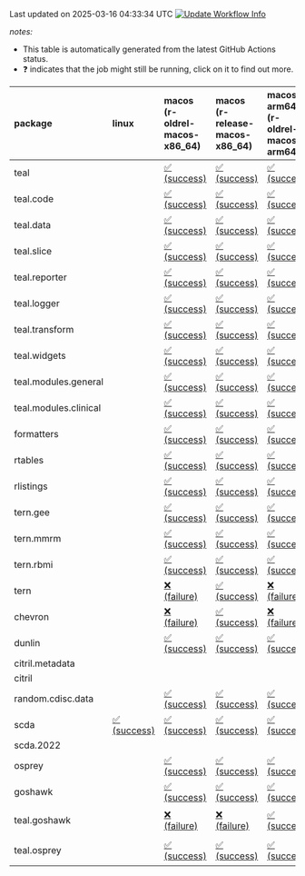 Last updated on 2025-03-16 04:33:34 UTC [![Update Workflow
Info](https://github.com/averissimo/verdepcheck-status/actions/workflows/update.yaml/badge.svg)](https://github.com/averissimo/verdepcheck-status/actions/workflows/update.yaml)

*notes:*

-   This table is automatically generated from the latest GitHub Actions
    status.
-   ❓ indicates that the job might still be running, click on it to
    find out more.

<table>
<colgroup>
<col style="width: 1%" />
<col style="width: 6%" />
<col style="width: 7%" />
<col style="width: 7%" />
<col style="width: 7%" />
<col style="width: 7%" />
<col style="width: 7%" />
<col style="width: 7%" />
<col style="width: 7%" />
<col style="width: 7%" />
<col style="width: 7%" />
<col style="width: 7%" />
<col style="width: 7%" />
<col style="width: 7%" />
</colgroup>
<thead>
<tr class="header">
<th style="text-align: left;">package</th>
<th style="text-align: left;">linux</th>
<th style="text-align: left;">macos (r-oldrel-macos-x86_64)</th>
<th style="text-align: left;">macos (r-release-macos-x86_64)</th>
<th style="text-align: left;">macos-arm64 (r-oldrel-macos-arm64)</th>
<th style="text-align: left;">macos-arm64 (r-release-macos-arm64)</th>
<th style="text-align: left;">nosuggests</th>
<th style="text-align: left;">ubuntu-clang</th>
<th style="text-align: left;">ubuntu-gcc12</th>
<th style="text-align: left;">ubuntu-next</th>
<th style="text-align: left;">ubuntu-release</th>
<th style="text-align: left;">windows (r-devel-windows-x86_64)</th>
<th style="text-align: left;">windows (r-oldrel-windows-x86_64)</th>
<th style="text-align: left;">windows (r-release-windows-x86_64)</th>
</tr>
</thead>
<tbody>
<tr class="odd">
<td style="text-align: left;">teal</td>
<td style="text-align: left;"></td>
<td
style="text-align: left;"><a href="https://github.com/insightsengineering/teal/actions/runs/13879614673/job/38836495828">✅
(success)</a></td>
<td
style="text-align: left;"><a href="https://github.com/insightsengineering/teal/actions/runs/13879614673/job/38836495296">✅
(success)</a></td>
<td
style="text-align: left;"><a href="https://github.com/insightsengineering/teal/actions/runs/13879614673/job/38836495624">✅
(success)</a></td>
<td
style="text-align: left;"><a href="https://github.com/insightsengineering/teal/actions/runs/13879614673/job/38836495070">✅
(success)</a></td>
<td
style="text-align: left;"><a href="https://github.com/insightsengineering/teal/actions/runs/13879614673/job/38836496137">✅
(success)</a></td>
<td
style="text-align: left;"><a href="https://github.com/insightsengineering/teal/actions/runs/13879614673/job/38836494996">✅
(success)</a></td>
<td
style="text-align: left;"><a href="https://github.com/insightsengineering/teal/actions/runs/13879614673/job/38836495166">✅
(success)</a></td>
<td
style="text-align: left;"><a href="https://github.com/insightsengineering/teal/actions/runs/13879614673/job/38836495540">✅
(success)</a></td>
<td
style="text-align: left;"><a href="https://github.com/insightsengineering/teal/actions/runs/13879614673/job/38836495733">✅
(success)</a></td>
<td
style="text-align: left;"><a href="https://github.com/insightsengineering/teal/actions/runs/13879614673/job/38836494653">✅
(success)</a></td>
<td
style="text-align: left;"><a href="https://github.com/insightsengineering/teal/actions/runs/13879614673/job/38836496014">✅
(success)</a></td>
<td
style="text-align: left;"><a href="https://github.com/insightsengineering/teal/actions/runs/13879614673/job/38836495451">✅
(success)</a></td>
</tr>
<tr class="even">
<td style="text-align: left;">teal.code</td>
<td style="text-align: left;"></td>
<td
style="text-align: left;"><a href="https://github.com/insightsengineering/teal.code/actions/runs/13879625500/job/38836521364">✅
(success)</a></td>
<td
style="text-align: left;"><a href="https://github.com/insightsengineering/teal.code/actions/runs/13879625500/job/38836521048">✅
(success)</a></td>
<td
style="text-align: left;"><a href="https://github.com/insightsengineering/teal.code/actions/runs/13879625500/job/38836521255">✅
(success)</a></td>
<td
style="text-align: left;"><a href="https://github.com/insightsengineering/teal.code/actions/runs/13879625500/job/38836520976">✅
(success)</a></td>
<td
style="text-align: left;"><a href="https://github.com/insightsengineering/teal.code/actions/runs/13879625500/job/38836521307">✅
(success)</a></td>
<td
style="text-align: left;"><a href="https://github.com/insightsengineering/teal.code/actions/runs/13879625500/job/38836520648">✅
(success)</a></td>
<td
style="text-align: left;"><a href="https://github.com/insightsengineering/teal.code/actions/runs/13879625500/job/38836520841">✅
(success)</a></td>
<td
style="text-align: left;"><a href="https://github.com/insightsengineering/teal.code/actions/runs/13879625500/job/38836521009">✅
(success)</a></td>
<td
style="text-align: left;"><a href="https://github.com/insightsengineering/teal.code/actions/runs/13879625500/job/38836521107">✅
(success)</a></td>
<td
style="text-align: left;"><a href="https://github.com/insightsengineering/teal.code/actions/runs/13879625500/job/38836520886">✅
(success)</a></td>
<td
style="text-align: left;"><a href="https://github.com/insightsengineering/teal.code/actions/runs/13879625500/job/38836521468">✅
(success)</a></td>
<td
style="text-align: left;"><a href="https://github.com/insightsengineering/teal.code/actions/runs/13879625500/job/38836521151">✅
(success)</a></td>
</tr>
<tr class="odd">
<td style="text-align: left;">teal.data</td>
<td style="text-align: left;"></td>
<td
style="text-align: left;"><a href="https://github.com/insightsengineering/teal.data/actions/runs/13879616477/job/38836500421">✅
(success)</a></td>
<td
style="text-align: left;"><a href="https://github.com/insightsengineering/teal.data/actions/runs/13879616477/job/38836500120">✅
(success)</a></td>
<td
style="text-align: left;"><a href="https://github.com/insightsengineering/teal.data/actions/runs/13879616477/job/38836500325">✅
(success)</a></td>
<td
style="text-align: left;"><a href="https://github.com/insightsengineering/teal.data/actions/runs/13879616477/job/38836500026">✅
(success)</a></td>
<td
style="text-align: left;"><a href="https://github.com/insightsengineering/teal.data/actions/runs/13879616477/job/38836500474">✅
(success)</a></td>
<td
style="text-align: left;"><a href="https://github.com/insightsengineering/teal.data/actions/runs/13879616477/job/38836499757">✅
(success)</a></td>
<td
style="text-align: left;"><a href="https://github.com/insightsengineering/teal.data/actions/runs/13879616477/job/38836499963">✅
(success)</a></td>
<td
style="text-align: left;"><a href="https://github.com/insightsengineering/teal.data/actions/runs/13879616477/job/38836500160">✅
(success)</a></td>
<td
style="text-align: left;"><a href="https://github.com/insightsengineering/teal.data/actions/runs/13879616477/job/38836500282">✅
(success)</a></td>
<td
style="text-align: left;"><a href="https://github.com/insightsengineering/teal.data/actions/runs/13879616477/job/38836499931">✅
(success)</a></td>
<td
style="text-align: left;"><a href="https://github.com/insightsengineering/teal.data/actions/runs/13879616477/job/38836500518">✅
(success)</a></td>
<td
style="text-align: left;"><a href="https://github.com/insightsengineering/teal.data/actions/runs/13879616477/job/38836500216">✅
(success)</a></td>
</tr>
<tr class="even">
<td style="text-align: left;">teal.slice</td>
<td style="text-align: left;"></td>
<td
style="text-align: left;"><a href="https://github.com/insightsengineering/teal.slice/actions/runs/13879620302/job/38836509943">✅
(success)</a></td>
<td
style="text-align: left;"><a href="https://github.com/insightsengineering/teal.slice/actions/runs/13879620302/job/38836509662">✅
(success)</a></td>
<td
style="text-align: left;"><a href="https://github.com/insightsengineering/teal.slice/actions/runs/13879620302/job/38836509856">✅
(success)</a></td>
<td
style="text-align: left;"><a href="https://github.com/insightsengineering/teal.slice/actions/runs/13879620302/job/38836509572">✅
(success)</a></td>
<td
style="text-align: left;"><a href="https://github.com/insightsengineering/teal.slice/actions/runs/13879620302/job/38836509986">✅
(success)</a></td>
<td
style="text-align: left;"><a href="https://github.com/insightsengineering/teal.slice/actions/runs/13879620302/job/38836509257">✅
(success)</a></td>
<td
style="text-align: left;"><a href="https://github.com/insightsengineering/teal.slice/actions/runs/13879620302/job/38836509541">✅
(success)</a></td>
<td
style="text-align: left;"><a href="https://github.com/insightsengineering/teal.slice/actions/runs/13879620302/job/38836509715">✅
(success)</a></td>
<td
style="text-align: left;"><a href="https://github.com/insightsengineering/teal.slice/actions/runs/13879620302/job/38836509802">✅
(success)</a></td>
<td
style="text-align: left;"><a href="https://github.com/insightsengineering/teal.slice/actions/runs/13879620302/job/38836509482">✅
(success)</a></td>
<td
style="text-align: left;"><a href="https://github.com/insightsengineering/teal.slice/actions/runs/13879620302/job/38836510075">✅
(success)</a></td>
<td
style="text-align: left;"><a href="https://github.com/insightsengineering/teal.slice/actions/runs/13879620302/job/38836509753">✅
(success)</a></td>
</tr>
<tr class="odd">
<td style="text-align: left;">teal.reporter</td>
<td style="text-align: left;"></td>
<td
style="text-align: left;"><a href="https://github.com/insightsengineering/teal.reporter/actions/runs/13879619059/job/38836508526">✅
(success)</a></td>
<td
style="text-align: left;"><a href="https://github.com/insightsengineering/teal.reporter/actions/runs/13879619059/job/38836507961">✅
(success)</a></td>
<td
style="text-align: left;"><a href="https://github.com/insightsengineering/teal.reporter/actions/runs/13879619059/job/38836508365">✅
(success)</a></td>
<td
style="text-align: left;"><a href="https://github.com/insightsengineering/teal.reporter/actions/runs/13879619059/job/38836507762">✅
(success)</a></td>
<td
style="text-align: left;"><a href="https://github.com/insightsengineering/teal.reporter/actions/runs/13879619059/job/38836508442">✅
(success)</a></td>
<td
style="text-align: left;"><a href="https://github.com/insightsengineering/teal.reporter/actions/runs/13879619059/job/38836506951">✅
(success)</a></td>
<td
style="text-align: left;"><a href="https://github.com/insightsengineering/teal.reporter/actions/runs/13879619059/job/38836507352">✅
(success)</a></td>
<td
style="text-align: left;"><a href="https://github.com/insightsengineering/teal.reporter/actions/runs/13879619059/job/38836507856">✅
(success)</a></td>
<td
style="text-align: left;"><a href="https://github.com/insightsengineering/teal.reporter/actions/runs/13879619059/job/38836508080">✅
(success)</a></td>
<td
style="text-align: left;"><a href="https://github.com/insightsengineering/teal.reporter/actions/runs/13879619059/job/38836507487">✅
(success)</a></td>
<td
style="text-align: left;"><a href="https://github.com/insightsengineering/teal.reporter/actions/runs/13879619059/job/38836508714">✅
(success)</a></td>
<td
style="text-align: left;"><a href="https://github.com/insightsengineering/teal.reporter/actions/runs/13879619059/job/38836508193">✅
(success)</a></td>
</tr>
<tr class="even">
<td style="text-align: left;">teal.logger</td>
<td style="text-align: left;"></td>
<td
style="text-align: left;"><a href="https://github.com/insightsengineering/teal.logger/actions/runs/13879615556/job/38836499350">✅
(success)</a></td>
<td
style="text-align: left;"><a href="https://github.com/insightsengineering/teal.logger/actions/runs/13879615556/job/38836499043">✅
(success)</a></td>
<td
style="text-align: left;"><a href="https://github.com/insightsengineering/teal.logger/actions/runs/13879615556/job/38836499241">✅
(success)</a></td>
<td
style="text-align: left;"><a href="https://github.com/insightsengineering/teal.logger/actions/runs/13879615556/job/38836498986">✅
(success)</a></td>
<td
style="text-align: left;"><a href="https://github.com/insightsengineering/teal.logger/actions/runs/13879615556/job/38836499294">✅
(success)</a></td>
<td
style="text-align: left;"><a href="https://github.com/insightsengineering/teal.logger/actions/runs/13879615556/job/38836498332">✅
(success)</a></td>
<td
style="text-align: left;"><a href="https://github.com/insightsengineering/teal.logger/actions/runs/13879615556/job/38836498622">✅
(success)</a></td>
<td
style="text-align: left;"><a href="https://github.com/insightsengineering/teal.logger/actions/runs/13879615556/job/38836498892">✅
(success)</a></td>
<td
style="text-align: left;"><a href="https://github.com/insightsengineering/teal.logger/actions/runs/13879615556/job/38836499096">✅
(success)</a></td>
<td
style="text-align: left;"><a href="https://github.com/insightsengineering/teal.logger/actions/runs/13879615556/job/38836498822">✅
(success)</a></td>
<td
style="text-align: left;"><a href="https://github.com/insightsengineering/teal.logger/actions/runs/13879615556/job/38836499457">✅
(success)</a></td>
<td
style="text-align: left;"><a href="https://github.com/insightsengineering/teal.logger/actions/runs/13879615556/job/38836499155">✅
(success)</a></td>
</tr>
<tr class="odd">
<td style="text-align: left;">teal.transform</td>
<td style="text-align: left;"></td>
<td
style="text-align: left;"><a href="https://github.com/insightsengineering/teal.transform/actions/runs/13879619312/job/38836509064">✅
(success)</a></td>
<td
style="text-align: left;"><a href="https://github.com/insightsengineering/teal.transform/actions/runs/13879619312/job/38836508541">✅
(success)</a></td>
<td
style="text-align: left;"><a href="https://github.com/insightsengineering/teal.transform/actions/runs/13879619312/job/38836508915">✅
(success)</a></td>
<td
style="text-align: left;"><a href="https://github.com/insightsengineering/teal.transform/actions/runs/13879619312/job/38836508324">✅
(success)</a></td>
<td
style="text-align: left;"><a href="https://github.com/insightsengineering/teal.transform/actions/runs/13879619312/job/38836508977">✅
(success)</a></td>
<td
style="text-align: left;"><a href="https://github.com/insightsengineering/teal.transform/actions/runs/13879619312/job/38836507960">✅
(success)</a></td>
<td
style="text-align: left;"><a href="https://github.com/insightsengineering/teal.transform/actions/runs/13879619312/job/38836508103">✅
(success)</a></td>
<td
style="text-align: left;"><a href="https://github.com/insightsengineering/teal.transform/actions/runs/13879619312/job/38836508455">✅
(success)</a></td>
<td
style="text-align: left;"><a href="https://github.com/insightsengineering/teal.transform/actions/runs/13879619312/job/38836508628">✅
(success)</a></td>
<td
style="text-align: left;"><a href="https://github.com/insightsengineering/teal.transform/actions/runs/13879619312/job/38836507448">✅
(success)</a></td>
<td
style="text-align: left;"><a href="https://github.com/insightsengineering/teal.transform/actions/runs/13879619312/job/38836509238">✅
(success)</a></td>
<td
style="text-align: left;"><a href="https://github.com/insightsengineering/teal.transform/actions/runs/13879619312/job/38836508749">✅
(success)</a></td>
</tr>
<tr class="even">
<td style="text-align: left;">teal.widgets</td>
<td style="text-align: left;"></td>
<td
style="text-align: left;"><a href="https://github.com/insightsengineering/teal.widgets/actions/runs/13879629779/job/38836535571">✅
(success)</a></td>
<td
style="text-align: left;"><a href="https://github.com/insightsengineering/teal.widgets/actions/runs/13879629779/job/38836534983">✅
(success)</a></td>
<td
style="text-align: left;"><a href="https://github.com/insightsengineering/teal.widgets/actions/runs/13879629779/job/38836535413">✅
(success)</a></td>
<td
style="text-align: left;"><a href="https://github.com/insightsengineering/teal.widgets/actions/runs/13879629779/job/38836534749">✅
(success)</a></td>
<td
style="text-align: left;"><a href="https://github.com/insightsengineering/teal.widgets/actions/runs/13879629779/job/38836535647">✅
(success)</a></td>
<td
style="text-align: left;"><a href="https://github.com/insightsengineering/teal.widgets/actions/runs/13879629779/job/38836534366">✅
(success)</a></td>
<td
style="text-align: left;"><a href="https://github.com/insightsengineering/teal.widgets/actions/runs/13879629779/job/38836534657">✅
(success)</a></td>
<td
style="text-align: left;"><a href="https://github.com/insightsengineering/teal.widgets/actions/runs/13879629779/job/38836535156">✅
(success)</a></td>
<td
style="text-align: left;"><a href="https://github.com/insightsengineering/teal.widgets/actions/runs/13879629779/job/38836535343">✅
(success)</a></td>
<td
style="text-align: left;"><a href="https://github.com/insightsengineering/teal.widgets/actions/runs/13879629779/job/38836534587">✅
(success)</a></td>
<td
style="text-align: left;"><a href="https://github.com/insightsengineering/teal.widgets/actions/runs/13879629779/job/38836535743">✅
(success)</a></td>
<td
style="text-align: left;"><a href="https://github.com/insightsengineering/teal.widgets/actions/runs/13879629779/job/38836535262">✅
(success)</a></td>
</tr>
<tr class="odd">
<td style="text-align: left;">teal.modules.general</td>
<td style="text-align: left;"></td>
<td
style="text-align: left;"><a href="https://github.com/insightsengineering/teal.modules.general/actions/runs/13879614990/job/38836496209">✅
(success)</a></td>
<td
style="text-align: left;"><a href="https://github.com/insightsengineering/teal.modules.general/actions/runs/13879614990/job/38836495851">✅
(success)</a></td>
<td
style="text-align: left;"><a href="https://github.com/insightsengineering/teal.modules.general/actions/runs/13879614990/job/38836496051">✅
(success)</a></td>
<td
style="text-align: left;"><a href="https://github.com/insightsengineering/teal.modules.general/actions/runs/13879614990/job/38836495736">✅
(success)</a></td>
<td style="text-align: left;"></td>
<td style="text-align: left;"></td>
<td style="text-align: left;"></td>
<td
style="text-align: left;"><a href="https://github.com/insightsengineering/teal.modules.general/actions/runs/13879614990/job/38836495355">✅
(success)</a></td>
<td
style="text-align: left;"><a href="https://github.com/insightsengineering/teal.modules.general/actions/runs/13879614990/job/38836495535">✅
(success)</a></td>
<td
style="text-align: left;"><a href="https://github.com/insightsengineering/teal.modules.general/actions/runs/13879614990/job/38836495618">✅
(success)</a></td>
<td
style="text-align: left;"><a href="https://github.com/insightsengineering/teal.modules.general/actions/runs/13879614990/job/38836496516">✅
(success)</a></td>
<td
style="text-align: left;"><a href="https://github.com/insightsengineering/teal.modules.general/actions/runs/13879614990/job/38836495925">✅
(success)</a></td>
</tr>
<tr class="even">
<td style="text-align: left;">teal.modules.clinical</td>
<td style="text-align: left;"></td>
<td
style="text-align: left;"><a href="https://github.com/insightsengineering/teal.modules.clinical/actions/runs/13879624591/job/38836520295">✅
(success)</a></td>
<td
style="text-align: left;"><a href="https://github.com/insightsengineering/teal.modules.clinical/actions/runs/13879624591/job/38836520164">✅
(success)</a></td>
<td
style="text-align: left;"><a href="https://github.com/insightsengineering/teal.modules.clinical/actions/runs/13879624591/job/38836520246">✅
(success)</a></td>
<td
style="text-align: left;"><a href="https://github.com/insightsengineering/teal.modules.clinical/actions/runs/13879624591/job/38836520121">✅
(success)</a></td>
<td style="text-align: left;"></td>
<td style="text-align: left;"></td>
<td style="text-align: left;"></td>
<td
style="text-align: left;"><a href="https://github.com/insightsengineering/teal.modules.clinical/actions/runs/13879624591/job/38836519779">✅
(success)</a></td>
<td
style="text-align: left;"><a href="https://github.com/insightsengineering/teal.modules.clinical/actions/runs/13879624591/job/38836519976">✅
(success)</a></td>
<td
style="text-align: left;"><a href="https://github.com/insightsengineering/teal.modules.clinical/actions/runs/13879624591/job/38836520045">✅
(success)</a></td>
<td
style="text-align: left;"><a href="https://github.com/insightsengineering/teal.modules.clinical/actions/runs/13879624591/job/38836520386">✅
(success)</a></td>
<td
style="text-align: left;"><a href="https://github.com/insightsengineering/teal.modules.clinical/actions/runs/13879624591/job/38836520208">✅
(success)</a></td>
</tr>
<tr class="odd">
<td style="text-align: left;">formatters</td>
<td style="text-align: left;"></td>
<td
style="text-align: left;"><a href="https://github.com/insightsengineering/formatters/actions/runs/13879620998/job/38836510719">✅
(success)</a></td>
<td
style="text-align: left;"><a href="https://github.com/insightsengineering/formatters/actions/runs/13879620998/job/38836510389">✅
(success)</a></td>
<td
style="text-align: left;"><a href="https://github.com/insightsengineering/formatters/actions/runs/13879620998/job/38836510601">✅
(success)</a></td>
<td
style="text-align: left;"><a href="https://github.com/insightsengineering/formatters/actions/runs/13879620998/job/38836510330">✅
(success)</a></td>
<td
style="text-align: left;"><a href="https://github.com/insightsengineering/formatters/actions/runs/13879620998/job/38836510867">✅
(success)</a></td>
<td
style="text-align: left;"><a href="https://github.com/insightsengineering/formatters/actions/runs/13879620998/job/38836510225">✅
(success)</a></td>
<td
style="text-align: left;"><a href="https://github.com/insightsengineering/formatters/actions/runs/13879620998/job/38836510273">✅
(success)</a></td>
<td
style="text-align: left;"><a href="https://github.com/insightsengineering/formatters/actions/runs/13879620998/job/38836510567">✅
(success)</a></td>
<td
style="text-align: left;"><a href="https://github.com/insightsengineering/formatters/actions/runs/13879620998/job/38836510642">✅
(success)</a></td>
<td
style="text-align: left;"><a href="https://github.com/insightsengineering/formatters/actions/runs/13879620998/job/38836510065">✅
(success)</a></td>
<td
style="text-align: left;"><a href="https://github.com/insightsengineering/formatters/actions/runs/13879620998/job/38836510826">✅
(success)</a></td>
<td
style="text-align: left;"><a href="https://github.com/insightsengineering/formatters/actions/runs/13879620998/job/38836510508">✅
(success)</a></td>
</tr>
<tr class="even">
<td style="text-align: left;">rtables</td>
<td style="text-align: left;"></td>
<td
style="text-align: left;"><a href="https://github.com/insightsengineering/rtables/actions/runs/13879614671/job/38836495597">✅
(success)</a></td>
<td
style="text-align: left;"><a href="https://github.com/insightsengineering/rtables/actions/runs/13879614671/job/38836495136">✅
(success)</a></td>
<td
style="text-align: left;"><a href="https://github.com/insightsengineering/rtables/actions/runs/13879614671/job/38836495421">✅
(success)</a></td>
<td
style="text-align: left;"><a href="https://github.com/insightsengineering/rtables/actions/runs/13879614671/job/38836495049">✅
(success)</a></td>
<td
style="text-align: left;"><a href="https://github.com/insightsengineering/rtables/actions/runs/13879614671/job/38836496326">✅
(success)</a></td>
<td
style="text-align: left;"><a href="https://github.com/insightsengineering/rtables/actions/runs/13879614671/job/38836495336">✅
(success)</a></td>
<td
style="text-align: left;"><a href="https://github.com/insightsengineering/rtables/actions/runs/13879614671/job/38836495522">✅
(success)</a></td>
<td
style="text-align: left;"><a href="https://github.com/insightsengineering/rtables/actions/runs/13879614671/job/38836495889">✅
(success)</a></td>
<td
style="text-align: left;"><a href="https://github.com/insightsengineering/rtables/actions/runs/13879614671/job/38836495990">✅
(success)</a></td>
<td
style="text-align: left;"><a href="https://github.com/insightsengineering/rtables/actions/runs/13879614671/job/38836494770">✅
(success)</a></td>
<td
style="text-align: left;"><a href="https://github.com/insightsengineering/rtables/actions/runs/13879614671/job/38836495808">✅
(success)</a></td>
<td
style="text-align: left;"><a href="https://github.com/insightsengineering/rtables/actions/runs/13879614671/job/38836495232">✅
(success)</a></td>
</tr>
<tr class="odd">
<td style="text-align: left;">rlistings</td>
<td style="text-align: left;"></td>
<td
style="text-align: left;"><a href="https://github.com/insightsengineering/rlistings/actions/runs/13879618998/job/38836506855">✅
(success)</a></td>
<td
style="text-align: left;"><a href="https://github.com/insightsengineering/rlistings/actions/runs/13879618998/job/38836506138">✅
(success)</a></td>
<td
style="text-align: left;"><a href="https://github.com/insightsengineering/rlistings/actions/runs/13879618998/job/38836506580">✅
(success)</a></td>
<td
style="text-align: left;"><a href="https://github.com/insightsengineering/rlistings/actions/runs/13879618998/job/38836505892">✅
(success)</a></td>
<td
style="text-align: left;"><a href="https://github.com/insightsengineering/rlistings/actions/runs/13879618998/job/38836507179">✅
(success)</a></td>
<td
style="text-align: left;"><a href="https://github.com/insightsengineering/rlistings/actions/runs/13879618998/job/38836505751">✅
(success)</a></td>
<td
style="text-align: left;"><a href="https://github.com/insightsengineering/rlistings/actions/runs/13879618998/job/38836505997">✅
(success)</a></td>
<td
style="text-align: left;"><a href="https://github.com/insightsengineering/rlistings/actions/runs/13879618998/job/38836506467">✅
(success)</a></td>
<td
style="text-align: left;"><a href="https://github.com/insightsengineering/rlistings/actions/runs/13879618998/job/38836506739">✅
(success)</a></td>
<td
style="text-align: left;"><a href="https://github.com/insightsengineering/rlistings/actions/runs/13879618998/job/38836505420">✅
(success)</a></td>
<td
style="text-align: left;"><a href="https://github.com/insightsengineering/rlistings/actions/runs/13879618998/job/38836507063">✅
(success)</a></td>
<td
style="text-align: left;"><a href="https://github.com/insightsengineering/rlistings/actions/runs/13879618998/job/38836506352">✅
(success)</a></td>
</tr>
<tr class="even">
<td style="text-align: left;">tern.gee</td>
<td style="text-align: left;"></td>
<td
style="text-align: left;"><a href="https://github.com/insightsengineering/tern.gee/actions/runs/13879624293/job/38836519860">✅
(success)</a></td>
<td
style="text-align: left;"><a href="https://github.com/insightsengineering/tern.gee/actions/runs/13879624293/job/38836519393">✅
(success)</a></td>
<td
style="text-align: left;"><a href="https://github.com/insightsengineering/tern.gee/actions/runs/13879624293/job/38836519732">✅
(success)</a></td>
<td
style="text-align: left;"><a href="https://github.com/insightsengineering/tern.gee/actions/runs/13879624293/job/38836519150">✅
(success)</a></td>
<td
style="text-align: left;"><a href="https://github.com/insightsengineering/tern.gee/actions/runs/13879624293/job/38836520101">✅
(success)</a></td>
<td
style="text-align: left;"><a href="https://github.com/insightsengineering/tern.gee/actions/runs/13879624293/job/38836519040">✅
(success)</a></td>
<td
style="text-align: left;"><a href="https://github.com/insightsengineering/tern.gee/actions/runs/13879624293/job/38836519266">✅
(success)</a></td>
<td
style="text-align: left;"><a href="https://github.com/insightsengineering/tern.gee/actions/runs/13879624293/job/38836519640">✅
(success)</a></td>
<td
style="text-align: left;"><a href="https://github.com/insightsengineering/tern.gee/actions/runs/13879624293/job/38836519791">✅
(success)</a></td>
<td
style="text-align: left;"><a href="https://github.com/insightsengineering/tern.gee/actions/runs/13879624293/job/38836518608">✅
(success)</a></td>
<td
style="text-align: left;"><a href="https://github.com/insightsengineering/tern.gee/actions/runs/13879624293/job/38836520042">✅
(success)</a></td>
<td
style="text-align: left;"><a href="https://github.com/insightsengineering/tern.gee/actions/runs/13879624293/job/38836519571">✅
(success)</a></td>
</tr>
<tr class="odd">
<td style="text-align: left;">tern.mmrm</td>
<td style="text-align: left;"></td>
<td
style="text-align: left;"><a href="https://github.com/insightsengineering/tern.mmrm/actions/runs/13879630069/job/38836539985">✅
(success)</a></td>
<td
style="text-align: left;"><a href="https://github.com/insightsengineering/tern.mmrm/actions/runs/13879630069/job/38836539217">✅
(success)</a></td>
<td
style="text-align: left;"><a href="https://github.com/insightsengineering/tern.mmrm/actions/runs/13879630069/job/38836539892">✅
(success)</a></td>
<td
style="text-align: left;"><a href="https://github.com/insightsengineering/tern.mmrm/actions/runs/13879630069/job/38836538920">✅
(success)</a></td>
<td
style="text-align: left;"><a href="https://github.com/insightsengineering/tern.mmrm/actions/runs/13879630069/job/38836539673">✅
(success)</a></td>
<td
style="text-align: left;"><a href="https://github.com/insightsengineering/tern.mmrm/actions/runs/13879630069/job/38836538132">✅
(success)</a></td>
<td
style="text-align: left;"><a href="https://github.com/insightsengineering/tern.mmrm/actions/runs/13879630069/job/38836538524">✅
(success)</a></td>
<td
style="text-align: left;"><a href="https://github.com/insightsengineering/tern.mmrm/actions/runs/13879630069/job/38836539085">✅
(success)</a></td>
<td
style="text-align: left;"><a href="https://github.com/insightsengineering/tern.mmrm/actions/runs/13879630069/job/38836539353">✅
(success)</a></td>
<td
style="text-align: left;"><a href="https://github.com/insightsengineering/tern.mmrm/actions/runs/13879630069/job/38836538656">✅
(success)</a></td>
<td
style="text-align: left;"><a href="https://github.com/insightsengineering/tern.mmrm/actions/runs/13879630069/job/38836540062">✅
(success)</a></td>
<td
style="text-align: left;"><a href="https://github.com/insightsengineering/tern.mmrm/actions/runs/13879630069/job/38836539572">✅
(success)</a></td>
</tr>
<tr class="even">
<td style="text-align: left;">tern.rbmi</td>
<td style="text-align: left;"></td>
<td
style="text-align: left;"><a href="https://github.com/insightsengineering/tern.rbmi/actions/runs/13879621942/job/38836513441">✅
(success)</a></td>
<td
style="text-align: left;"><a href="https://github.com/insightsengineering/tern.rbmi/actions/runs/13879621942/job/38836513184">✅
(success)</a></td>
<td
style="text-align: left;"><a href="https://github.com/insightsengineering/tern.rbmi/actions/runs/13879621942/job/38836513387">✅
(success)</a></td>
<td
style="text-align: left;"><a href="https://github.com/insightsengineering/tern.rbmi/actions/runs/13879621942/job/38836513028">✅
(success)</a></td>
<td
style="text-align: left;"><a href="https://github.com/insightsengineering/tern.rbmi/actions/runs/13879621942/job/38836513496">✅
(success)</a></td>
<td
style="text-align: left;"><a href="https://github.com/insightsengineering/tern.rbmi/actions/runs/13879621942/job/38836512455">✅
(success)</a></td>
<td
style="text-align: left;"><a href="https://github.com/insightsengineering/tern.rbmi/actions/runs/13879621942/job/38836512852">✅
(success)</a></td>
<td
style="text-align: left;"><a href="https://github.com/insightsengineering/tern.rbmi/actions/runs/13879621942/job/38836513097">✅
(success)</a></td>
<td
style="text-align: left;"><a href="https://github.com/insightsengineering/tern.rbmi/actions/runs/13879621942/job/38836513250">✅
(success)</a></td>
<td
style="text-align: left;"><a href="https://github.com/insightsengineering/tern.rbmi/actions/runs/13879621942/job/38836512758">✅
(success)</a></td>
<td
style="text-align: left;"><a href="https://github.com/insightsengineering/tern.rbmi/actions/runs/13879621942/job/38836513663">✅
(success)</a></td>
<td
style="text-align: left;"><a href="https://github.com/insightsengineering/tern.rbmi/actions/runs/13879621942/job/38836513298">✅
(success)</a></td>
</tr>
<tr class="odd">
<td style="text-align: left;">tern</td>
<td style="text-align: left;"></td>
<td
style="text-align: left;"><a href="https://github.com/insightsengineering/tern/actions/runs/13879619007/job/38836508188">❌
(failure)</a></td>
<td
style="text-align: left;"><a href="https://github.com/insightsengineering/tern/actions/runs/13879619007/job/38836507442">✅
(success)</a></td>
<td
style="text-align: left;"><a href="https://github.com/insightsengineering/tern/actions/runs/13879619007/job/38836507964">❌
(failure)</a></td>
<td
style="text-align: left;"><a href="https://github.com/insightsengineering/tern/actions/runs/13879619007/job/38836507223">✅
(success)</a></td>
<td
style="text-align: left;"><a href="https://github.com/insightsengineering/tern/actions/runs/13879619007/job/38836508274">✅
(success)</a></td>
<td
style="text-align: left;"><a href="https://github.com/insightsengineering/tern/actions/runs/13879619007/job/38836506540">✅
(success)</a></td>
<td
style="text-align: left;"><a href="https://github.com/insightsengineering/tern/actions/runs/13879619007/job/38836507082">✅
(success)</a></td>
<td
style="text-align: left;"><a href="https://github.com/insightsengineering/tern/actions/runs/13879619007/job/38836507576">✅
(success)</a></td>
<td
style="text-align: left;"><a href="https://github.com/insightsengineering/tern/actions/runs/13879619007/job/38836507845">✅
(success)</a></td>
<td
style="text-align: left;"><a href="https://github.com/insightsengineering/tern/actions/runs/13879619007/job/38836506956">✅
(success)</a></td>
<td
style="text-align: left;"><a href="https://github.com/insightsengineering/tern/actions/runs/13879619007/job/38836508363">❌
(failure)</a></td>
<td
style="text-align: left;"><a href="https://github.com/insightsengineering/tern/actions/runs/13879619007/job/38836507720">✅
(success)</a></td>
</tr>
<tr class="even">
<td style="text-align: left;">chevron</td>
<td style="text-align: left;"></td>
<td
style="text-align: left;"><a href="https://github.com/insightsengineering/chevron/actions/runs/13879625251/job/38836521952">❌
(failure)</a></td>
<td
style="text-align: left;"><a href="https://github.com/insightsengineering/chevron/actions/runs/13879625251/job/38836521668">✅
(success)</a></td>
<td
style="text-align: left;"><a href="https://github.com/insightsengineering/chevron/actions/runs/13879625251/job/38836521864">❌
(failure)</a></td>
<td
style="text-align: left;"><a href="https://github.com/insightsengineering/chevron/actions/runs/13879625251/job/38836521552">✅
(success)</a></td>
<td
style="text-align: left;"><a href="https://github.com/insightsengineering/chevron/actions/runs/13879625251/job/38836522101">✅
(success)</a></td>
<td
style="text-align: left;"><a href="https://github.com/insightsengineering/chevron/actions/runs/13879625251/job/38836521505">✅
(success)</a></td>
<td
style="text-align: left;"><a href="https://github.com/insightsengineering/chevron/actions/runs/13879625251/job/38836521598">❌
(failure)</a></td>
<td
style="text-align: left;"><a href="https://github.com/insightsengineering/chevron/actions/runs/13879625251/job/38836521825">✅
(success)</a></td>
<td
style="text-align: left;"><a href="https://github.com/insightsengineering/chevron/actions/runs/13879625251/job/38836521899">✅
(success)</a></td>
<td
style="text-align: left;"><a href="https://github.com/insightsengineering/chevron/actions/runs/13879625251/job/38836521331">✅
(success)</a></td>
<td
style="text-align: left;"><a href="https://github.com/insightsengineering/chevron/actions/runs/13879625251/job/38836522043">❌
(failure)</a></td>
<td
style="text-align: left;"><a href="https://github.com/insightsengineering/chevron/actions/runs/13879625251/job/38836521774">✅
(success)</a></td>
</tr>
<tr class="odd">
<td style="text-align: left;">dunlin</td>
<td style="text-align: left;"></td>
<td
style="text-align: left;"><a href="https://github.com/insightsengineering/dunlin/actions/runs/12616307113/job/35157397606">✅
(success)</a></td>
<td
style="text-align: left;"><a href="https://github.com/insightsengineering/dunlin/actions/runs/12616307113/job/35157397136">✅
(success)</a></td>
<td
style="text-align: left;"><a href="https://github.com/insightsengineering/dunlin/actions/runs/12616307113/job/35157397443">✅
(success)</a></td>
<td
style="text-align: left;"><a href="https://github.com/insightsengineering/dunlin/actions/runs/12616307113/job/35157396975">✅
(success)</a></td>
<td
style="text-align: left;"><a href="https://github.com/insightsengineering/dunlin/actions/runs/12616307113/job/35157397923">✅
(success)</a></td>
<td
style="text-align: left;"><a href="https://github.com/insightsengineering/dunlin/actions/runs/12616307113/job/35157397053">✅
(success)</a></td>
<td
style="text-align: left;"><a href="https://github.com/insightsengineering/dunlin/actions/runs/12616307113/job/35157397205">✅
(success)</a></td>
<td
style="text-align: left;"><a href="https://github.com/insightsengineering/dunlin/actions/runs/12616307113/job/35157397533">✅
(success)</a></td>
<td
style="text-align: left;"><a href="https://github.com/insightsengineering/dunlin/actions/runs/12616307113/job/35157397749">✅
(success)</a></td>
<td
style="text-align: left;"><a href="https://github.com/insightsengineering/dunlin/actions/runs/12616307113/job/35157396791">✅
(success)</a></td>
<td
style="text-align: left;"><a href="https://github.com/insightsengineering/dunlin/actions/runs/12616307113/job/35157397670">✅
(success)</a></td>
<td
style="text-align: left;"><a href="https://github.com/insightsengineering/dunlin/actions/runs/12616307113/job/35157397262">✅
(success)</a></td>
</tr>
<tr class="even">
<td style="text-align: left;">citril.metadata</td>
<td style="text-align: left;"></td>
<td style="text-align: left;"></td>
<td style="text-align: left;"></td>
<td style="text-align: left;"></td>
<td style="text-align: left;"></td>
<td style="text-align: left;"></td>
<td style="text-align: left;"></td>
<td style="text-align: left;"></td>
<td style="text-align: left;"></td>
<td style="text-align: left;"></td>
<td style="text-align: left;"></td>
<td style="text-align: left;"></td>
<td style="text-align: left;"></td>
</tr>
<tr class="odd">
<td style="text-align: left;">citril</td>
<td style="text-align: left;"></td>
<td style="text-align: left;"></td>
<td style="text-align: left;"></td>
<td style="text-align: left;"></td>
<td style="text-align: left;"></td>
<td style="text-align: left;"></td>
<td style="text-align: left;"></td>
<td style="text-align: left;"></td>
<td style="text-align: left;"></td>
<td style="text-align: left;"></td>
<td style="text-align: left;"></td>
<td style="text-align: left;"></td>
<td style="text-align: left;"></td>
</tr>
<tr class="even">
<td style="text-align: left;">random.cdisc.data</td>
<td style="text-align: left;"></td>
<td
style="text-align: left;"><a href="https://github.com/insightsengineering/random.cdisc.data/actions/runs/13879621817/job/38836513407">✅
(success)</a></td>
<td
style="text-align: left;"><a href="https://github.com/insightsengineering/random.cdisc.data/actions/runs/13879621817/job/38836512921">✅
(success)</a></td>
<td
style="text-align: left;"><a href="https://github.com/insightsengineering/random.cdisc.data/actions/runs/13879621817/job/38836513316">✅
(success)</a></td>
<td
style="text-align: left;"><a href="https://github.com/insightsengineering/random.cdisc.data/actions/runs/13879621817/job/38836512729">✅
(success)</a></td>
<td
style="text-align: left;"><a href="https://github.com/insightsengineering/random.cdisc.data/actions/runs/13879621817/job/38836513368">✅
(success)</a></td>
<td
style="text-align: left;"><a href="https://github.com/insightsengineering/random.cdisc.data/actions/runs/13879621817/job/38836512196">✅
(success)</a></td>
<td
style="text-align: left;"><a href="https://github.com/insightsengineering/random.cdisc.data/actions/runs/13879621817/job/38836512642">✅
(success)</a></td>
<td
style="text-align: left;"><a href="https://github.com/insightsengineering/random.cdisc.data/actions/runs/13879621817/job/38836513019">✅
(success)</a></td>
<td
style="text-align: left;"><a href="https://github.com/insightsengineering/random.cdisc.data/actions/runs/13879621817/job/38836513195">✅
(success)</a></td>
<td
style="text-align: left;"><a href="https://github.com/insightsengineering/random.cdisc.data/actions/runs/13879621817/job/38836512543">✅
(success)</a></td>
<td
style="text-align: left;"><a href="https://github.com/insightsengineering/random.cdisc.data/actions/runs/13879621817/job/38836513477">✅
(success)</a></td>
<td
style="text-align: left;"><a href="https://github.com/insightsengineering/random.cdisc.data/actions/runs/13879621817/job/38836513119">✅
(success)</a></td>
</tr>
<tr class="odd">
<td style="text-align: left;">scda</td>
<td
style="text-align: left;"><a href="https://github.com/insightsengineering/scda/actions/runs/10437595381/job/28903953758">✅
(success)</a></td>
<td
style="text-align: left;"><a href="https://github.com/insightsengineering/scda/actions/runs/10437595381/job/28903953430">✅
(success)</a></td>
<td
style="text-align: left;"><a href="https://github.com/insightsengineering/scda/actions/runs/10437595381/job/28903953031">✅
(success)</a></td>
<td
style="text-align: left;"><a href="https://github.com/insightsengineering/scda/actions/runs/10437595381/job/28903953278">✅
(success)</a></td>
<td
style="text-align: left;"><a href="https://github.com/insightsengineering/scda/actions/runs/10437595381/job/28903952896">✅
(success)</a></td>
<td
style="text-align: left;"><a href="https://github.com/insightsengineering/scda/actions/runs/10437595381/job/28903953675">❌
(failure)</a></td>
<td
style="text-align: left;"><a href="https://github.com/insightsengineering/scda/actions/runs/10437595381/job/28903952832">✅
(success)</a></td>
<td
style="text-align: left;"><a href="https://github.com/insightsengineering/scda/actions/runs/10437595381/job/28903952973">✅
(success)</a></td>
<td
style="text-align: left;"><a href="https://github.com/insightsengineering/scda/actions/runs/10437595381/job/28903953208">✅
(success)</a></td>
<td
style="text-align: left;"><a href="https://github.com/insightsengineering/scda/actions/runs/10437595381/job/28903953361">✅
(success)</a></td>
<td
style="text-align: left;"><a href="https://github.com/insightsengineering/scda/actions/runs/10437595381/job/28903952629">✅
(success)</a></td>
<td
style="text-align: left;"><a href="https://github.com/insightsengineering/scda/actions/runs/10437595381/job/28903953574">✅
(success)</a></td>
<td
style="text-align: left;"><a href="https://github.com/insightsengineering/scda/actions/runs/10437595381/job/28903953140">✅
(success)</a></td>
</tr>
<tr class="even">
<td style="text-align: left;">scda.2022</td>
<td style="text-align: left;"></td>
<td style="text-align: left;"></td>
<td style="text-align: left;"></td>
<td style="text-align: left;"></td>
<td style="text-align: left;"></td>
<td style="text-align: left;"></td>
<td style="text-align: left;"></td>
<td style="text-align: left;"></td>
<td style="text-align: left;"></td>
<td style="text-align: left;"></td>
<td style="text-align: left;"></td>
<td style="text-align: left;"></td>
<td style="text-align: left;"></td>
</tr>
<tr class="odd">
<td style="text-align: left;">osprey</td>
<td style="text-align: left;"></td>
<td
style="text-align: left;"><a href="https://github.com/insightsengineering/osprey/actions/runs/13879625791/job/38836521754">✅
(success)</a></td>
<td
style="text-align: left;"><a href="https://github.com/insightsengineering/osprey/actions/runs/13879625791/job/38836521440">✅
(success)</a></td>
<td
style="text-align: left;"><a href="https://github.com/insightsengineering/osprey/actions/runs/13879625791/job/38836521649">✅
(success)</a></td>
<td
style="text-align: left;"><a href="https://github.com/insightsengineering/osprey/actions/runs/13879625791/job/38836521268">✅
(success)</a></td>
<td
style="text-align: left;"><a href="https://github.com/insightsengineering/osprey/actions/runs/13879625791/job/38836521581">✅
(success)</a></td>
<td
style="text-align: left;"><a href="https://github.com/insightsengineering/osprey/actions/runs/13879625791/job/38836520983">✅
(success)</a></td>
<td
style="text-align: left;"><a href="https://github.com/insightsengineering/osprey/actions/runs/13879625791/job/38836521128">✅
(success)</a></td>
<td
style="text-align: left;"><a href="https://github.com/insightsengineering/osprey/actions/runs/13879625791/job/38836521340">✅
(success)</a></td>
<td
style="text-align: left;"><a href="https://github.com/insightsengineering/osprey/actions/runs/13879625791/job/38836521387">✅
(success)</a></td>
<td
style="text-align: left;"><a href="https://github.com/insightsengineering/osprey/actions/runs/13879625791/job/38836521174">✅
(success)</a></td>
<td
style="text-align: left;"><a href="https://github.com/insightsengineering/osprey/actions/runs/13879625791/job/38836521797">✅
(success)</a></td>
<td
style="text-align: left;"><a href="https://github.com/insightsengineering/osprey/actions/runs/13879625791/job/38836521534">✅
(success)</a></td>
</tr>
<tr class="even">
<td style="text-align: left;">goshawk</td>
<td style="text-align: left;"></td>
<td
style="text-align: left;"><a href="https://github.com/insightsengineering/goshawk/actions/runs/13879620922/job/38836510741">✅
(success)</a></td>
<td
style="text-align: left;"><a href="https://github.com/insightsengineering/goshawk/actions/runs/13879620922/job/38836510429">✅
(success)</a></td>
<td
style="text-align: left;"><a href="https://github.com/insightsengineering/goshawk/actions/runs/13879620922/job/38836510625">✅
(success)</a></td>
<td
style="text-align: left;"><a href="https://github.com/insightsengineering/goshawk/actions/runs/13879620922/job/38836510362">✅
(success)</a></td>
<td
style="text-align: left;"><a href="https://github.com/insightsengineering/goshawk/actions/runs/13879620922/job/38836510979">✅
(success)</a></td>
<td
style="text-align: left;"><a href="https://github.com/insightsengineering/goshawk/actions/runs/13879620922/job/38836510479">✅
(success)</a></td>
<td
style="text-align: left;"><a href="https://github.com/insightsengineering/goshawk/actions/runs/13879620922/job/38836510591">✅
(success)</a></td>
<td
style="text-align: left;"><a href="https://github.com/insightsengineering/goshawk/actions/runs/13879620922/job/38836510790">✅
(success)</a></td>
<td
style="text-align: left;"><a href="https://github.com/insightsengineering/goshawk/actions/runs/13879620922/job/38836510878">✅
(success)</a></td>
<td
style="text-align: left;"><a href="https://github.com/insightsengineering/goshawk/actions/runs/13879620922/job/38836510171">✅
(success)</a></td>
<td
style="text-align: left;"><a href="https://github.com/insightsengineering/goshawk/actions/runs/13879620922/job/38836510840">✅
(success)</a></td>
<td
style="text-align: left;"><a href="https://github.com/insightsengineering/goshawk/actions/runs/13879620922/job/38836510542">✅
(success)</a></td>
</tr>
<tr class="odd">
<td style="text-align: left;">teal.goshawk</td>
<td style="text-align: left;"></td>
<td
style="text-align: left;"><a href="https://github.com/insightsengineering/teal.goshawk/actions/runs/13879619905/job/38836509103">❌
(failure)</a></td>
<td
style="text-align: left;"><a href="https://github.com/insightsengineering/teal.goshawk/actions/runs/13879619905/job/38836508569">❌
(failure)</a></td>
<td
style="text-align: left;"><a href="https://github.com/insightsengineering/teal.goshawk/actions/runs/13879619905/job/38836508952">✅
(success)</a></td>
<td
style="text-align: left;"><a href="https://github.com/insightsengineering/teal.goshawk/actions/runs/13879619905/job/38836508403">✅
(success)</a></td>
<td
style="text-align: left;"><a href="https://github.com/insightsengineering/teal.goshawk/actions/runs/13879619905/job/38836509300">❓
(unkown)</a></td>
<td
style="text-align: left;"><a href="https://github.com/insightsengineering/teal.goshawk/actions/runs/13879619905/job/38836508276">❓
(unkown)</a></td>
<td
style="text-align: left;"><a href="https://github.com/insightsengineering/teal.goshawk/actions/runs/13879619905/job/38836508499">❓
(unkown)</a></td>
<td
style="text-align: left;"><a href="https://github.com/insightsengineering/teal.goshawk/actions/runs/13879619905/job/38836508876">❌
(failure)</a></td>
<td
style="text-align: left;"><a href="https://github.com/insightsengineering/teal.goshawk/actions/runs/13879619905/job/38836509011">❌
(failure)</a></td>
<td
style="text-align: left;"><a href="https://github.com/insightsengineering/teal.goshawk/actions/runs/13879619905/job/38836507933">❌
(failure)</a></td>
<td
style="text-align: left;"><a href="https://github.com/insightsengineering/teal.goshawk/actions/runs/13879619905/job/38836509244">❌
(failure)</a></td>
<td
style="text-align: left;"><a href="https://github.com/insightsengineering/teal.goshawk/actions/runs/13879619905/job/38836508789">❌
(failure)</a></td>
</tr>
<tr class="even">
<td style="text-align: left;">teal.osprey</td>
<td style="text-align: left;"></td>
<td
style="text-align: left;"><a href="https://github.com/insightsengineering/teal.osprey/actions/runs/13879625179/job/38836521498">✅
(success)</a></td>
<td
style="text-align: left;"><a href="https://github.com/insightsengineering/teal.osprey/actions/runs/13879625179/job/38836521188">✅
(success)</a></td>
<td
style="text-align: left;"><a href="https://github.com/insightsengineering/teal.osprey/actions/runs/13879625179/job/38836521403">✅
(success)</a></td>
<td
style="text-align: left;"><a href="https://github.com/insightsengineering/teal.osprey/actions/runs/13879625179/job/38836521098">✅
(success)</a></td>
<td
style="text-align: left;"><a href="https://github.com/insightsengineering/teal.osprey/actions/runs/13879625179/job/38836521672">❓
(unkown)</a></td>
<td
style="text-align: left;"><a href="https://github.com/insightsengineering/teal.osprey/actions/runs/13879625179/job/38836521034">❓
(unkown)</a></td>
<td
style="text-align: left;"><a href="https://github.com/insightsengineering/teal.osprey/actions/runs/13879625179/job/38836521144">❓
(unkown)</a></td>
<td
style="text-align: left;"><a href="https://github.com/insightsengineering/teal.osprey/actions/runs/13879625179/job/38836521355">✅
(success)</a></td>
<td
style="text-align: left;"><a href="https://github.com/insightsengineering/teal.osprey/actions/runs/13879625179/job/38836521444">✅
(success)</a></td>
<td
style="text-align: left;"><a href="https://github.com/insightsengineering/teal.osprey/actions/runs/13879625179/job/38836520897">✅
(success)</a></td>
<td
style="text-align: left;"><a href="https://github.com/insightsengineering/teal.osprey/actions/runs/13879625179/job/38836521607">✅
(success)</a></td>
<td
style="text-align: left;"><a href="https://github.com/insightsengineering/teal.osprey/actions/runs/13879625179/job/38836521291">✅
(success)</a></td>
</tr>
</tbody>
</table>

